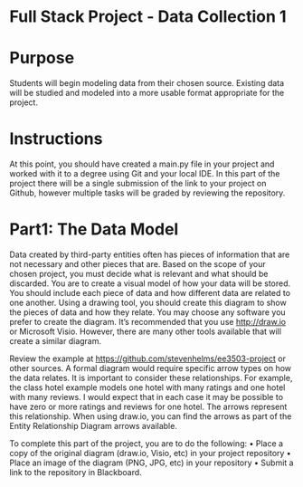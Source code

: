# Full Stack Project - Data Collection 1
# Purpose
Students will begin modeling data from their chosen source. Existing data will be studied and modeled into a more usable format appropriate for the project.

# Instructions
At this point, you should have created a main.py file in your project and worked with it to a
degree using Git and your local IDE.
In this part of the project there will be a single submission of the link to your project on Github,
however multiple tasks will be graded by reviewing the repository.

# Part1: The Data Model
Data created by third-party entities often has pieces of information that are not necessary and
other pieces that are. Based on the scope of your chosen project, you must decide what is
relevant and what should be discarded.
You are to create a visual model of how your data will be stored. You should include each piece
of data and how different data are related to one another. Using a drawing tool, you should
create this diagram to show the pieces of data and how they relate. You may choose any
software you prefer to create the diagram. It’s recommended that you use http://draw.io or
Microsoft Visio. However, there are many other tools available that will create a similar
diagram.

Review the example at https://github.com/stevenhelms/ee3503-project or other sources. A formal
diagram would require specific arrow types on how the data relates. It is important to consider these
relationships. For example, the class hotel example models one hotel with many ratings and one hotel
with many reviews. I would expect that in each case it may be possible to have zero or more ratings and
reviews for one hotel. The arrows represent this relationship. When using draw.io, you can find the
arrows as part of the Entity Relationship Diagram arrows available.

To complete this part of the project, you are to do the following:
• Place a copy of the original diagram (draw.io, Visio, etc) in your project repository
• Place an image of the diagram (PNG, JPG, etc) in your repository
• Submit a link to the repository in Blackboard.

